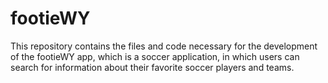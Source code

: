 # footieWY
This repository contains the files and code necessary for the development of the footieWY app, which is a soccer application, in which users can search for information about their favorite soccer players and teams.
